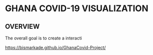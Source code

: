 # GHANA COVID-19 VISUALIZATION

## OVERVIEW 
The overall goal is to create a interacti

https://bismarkade.github.io/GhanaCovid-Project/

